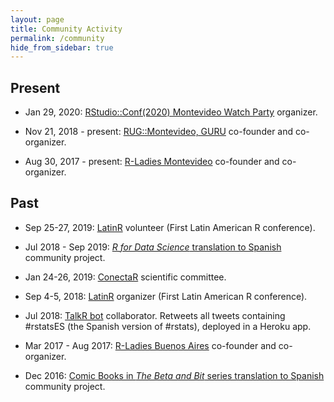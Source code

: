```yaml
---
layout: page
title: Community Activity
permalink: /community
hide_from_sidebar: true
---
```


## Present

  * Jan 29, 2020: [RStudio::Conf(2020) Montevideo Watch Party](https://www.meetup.com/rladies-montevideo/events/267966791/) organizer.

  * Nov 21, 2018 - present: [RUG::Montevideo, GURU](https://www.meetup.com/GURU-mvd/) co-founder and co-organizer.

  * Aug 30, 2017 - present: [R-Ladies Montevideo](https://www.meetup.com/rladies-montevideo/) co-founder and co-organizer.
  
## Past

  * Sep 25-27, 2019: [LatinR](https://latin-r.com/) volunteer (First Latin American R conference).
  
  * Jul 2018 - Sep 2019: [_R for Data Science_ translation to Spanish](https://github.com/cienciadedatos/documentacion-traduccion-r4ds) community project.
  
  * Jan 24-26, 2019: [ConectaR](http://www.conectar2019.ucr.ac.cr/) scientific committee.

  * Sep 4-5, 2018: [LatinR](https://latin-r.com/) organizer (First Latin American R conference).
  
  * Jul 2018: [TalkR bot](https://github.com/chucheria/talkR) collaborator. Retweets all tweets containing #rstatsES (the Spanish version of #rstats), deployed in a Heroku app.

  * Mar 2017 - Aug 2017: [R-Ladies Buenos Aires](https://www.meetup.com/rladies-buenos-aires/) co-founder and co-organizer.
  
  * Dec 2016: [Comic Books in _The Beta and Bit_ series translation to Spanish](https://github.com/BetaAndBit/ComicBooks/blob/master/es_la/HeavyDog_es_la.pdf) community project.
  
